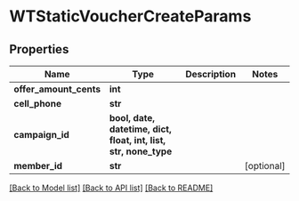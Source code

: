 # WTStaticVoucherCreateParams


## Properties
Name | Type | Description | Notes
------------ | ------------- | ------------- | -------------
**offer_amount_cents** | **int** |  | 
**cell_phone** | **str** |  | 
**campaign_id** | **bool, date, datetime, dict, float, int, list, str, none_type** |  | 
**member_id** | **str** |  | [optional] 

[[Back to Model list]](../README.md#documentation-for-models) [[Back to API list]](../README.md#documentation-for-api-endpoints) [[Back to README]](../README.md)


